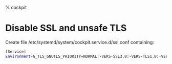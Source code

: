 % cockpit

# Disable SSL and unsafe TLS

Create file /etc/systemd/system/cockpit.service.d/ssl.conf containing:

```bash
[Service]
Environment=G_TLS_GNUTLS_PRIORITY=NORMAL:-VERS-SSL3.0:-VERS-TLS1.0:-VERS-TLS1.1
```

